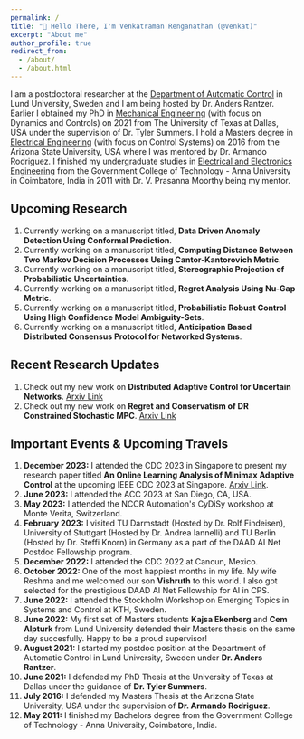 ```yaml
---
permalink: /
title: "👋 Hello There, I'm Venkatraman Renganathan (@Venkat)"
excerpt: "About me"
author_profile: true
redirect_from: 
  - /about/
  - /about.html
---
```


I am a postdoctoral researcher at the [Department of Automatic Control](https://control.lth.se) in Lund University, Sweden and I am being hosted by Dr. Anders Rantzer. Earlier I obtained my PhD in [Mechanical Engineering](https://me.utdallas.edu) (with focus on Dynamics and Controls) on 2021 from The University of Texas at Dallas, USA under the supervision of Dr. Tyler Summers. I hold a Masters degree in [Electrical Engineering](https://ecee.engineering.asu.edu) (with focus on Control Systems) on 2016 from the Arizona State University, USA where I was mentored by Dr. Armando Rodriguez. I finished my undergraduate studies in [Electrical and Electronics Engineering](https://gct.ac.in/19/department-eee-about-department) from the Government College of Technology - Anna University in Coimbatore, India in 2011 with Dr. V. Prasanna Moorthy being my mentor.

## Upcoming Research
1. Currently working on a manuscript titled, **Data Driven Anomaly Detection Using Conformal Prediction**.
1. Currently working on a manuscript titled, **Computing Distance Between Two Markov Decision Processes Using Cantor-Kantorovich Metric**. 
1. Currently working on a manuscript titled, **Stereographic Projection of Probabilistic Uncertainties**.
1. Currently working on a manuscript titled, **Regret Analysis Using Nu-Gap Metric**.
1. Currently working on a manuscript titled, **Probabilistic Robust Control Using High Confidence Model Ambiguity-Sets**.
1. Currently working on a manuscript titled, **Anticipation Based Distributed Consensus Protocol for Networked Systems**.

## Recent Research Updates
1. Check out my new work on **Distributed Adaptive Control for Uncertain Networks**. [Arxiv Link](https://arxiv.org/pdf/2310.17364.pdf) 
1. Check out my new work on **Regret and Conservatism of DR Constrained Stochastic MPC**. [Arxiv Link](https://arxiv.org/pdf/2309.12190.pdf)

## Important Events & Upcoming Travels
1. **December 2023:** I attended the CDC 2023 in Singapore to present my research paper titled **An Online Learning Analysis of Minimax Adaptive Control** at the upcoming IEEE CDC 2023 at Singapore. [Arxiv Link](https://arxiv.org/pdf/2307.07268.pdf). 
1. **June 2023:** I attended the ACC 2023 at San Diego, CA, USA.
1. **May 2023:** I attended the NCCR Automation's CyDiSy workshop at Monte Verita, Switzerland.
1. **February 2023:** I visited TU Darmstadt (Hosted by Dr. Rolf Findeisen), University of Stuttgart (Hosted by Dr. Andrea Iannelli) and TU Berlin (Hosted by Dr. Steffi Knorn) in Germany as a part of the DAAD AI Net Postdoc Fellowship program.
1. **December 2022:** I attended the CDC 2022 at Cancun, Mexico.
1. **October 2022:** One of the most happiest months in my life. My wife Reshma and me welcomed our son **Vishruth** to this world. I also got selected for the prestigious DAAD AI Net Fellowship for AI in CPS.
1. **June 2022:** I attended the Stockholm Workshop on Emerging Topics in Systems and Control at KTH, Sweden.
1. **June 2022:** My first set of Masters students **Kajsa Ekenberg** and **Cem Alpturk** from Lund University defended their Masters thesis on the same day succesfully. Happy to be a proud supervisor!
1. **August 2021:** I started my postdoc position at the Department of Automatic Control in Lund University, Sweden under **Dr. Anders Rantzer**.
1. **June 2021:** I defended my PhD Thesis at the University of Texas at Dallas under the guidance of **Dr. Tyler Summers**.
1. **July 2016:** I defended my Masters Thesis at the Arizona State University, USA under the supervision of **Dr. Armando Rodriguez**.
1. **May 2011:** I finished my Bachelors degree from the Government College of Technology - Anna University, Coimbatore, India.
